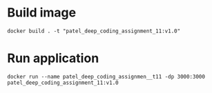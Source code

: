 


# Build image
```
docker build . -t "patel_deep_coding_assignment_11:v1.0"
```



# Run application
```
docker run --name patel_deep_coding_assignmen__t11 -dp 3000:3000 patel_deep_coding_assignment_11:v1.0
```
